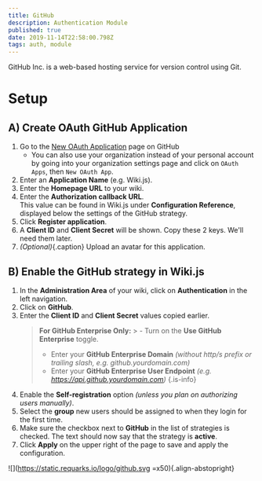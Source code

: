 ```yaml
---
title: GitHub
description: Authentication Module
published: true
date: 2019-11-14T22:58:00.798Z
tags: auth, module
---
```


GitHub Inc. is a web-based hosting service for version control using Git.

# Setup

## A) Create OAuth GitHub Application

1. Go to the [New OAuth Application](https://github.com/settings/applications/new) page on GitHub
 	- You can also use your organization instead of your personal account by going into your organization settings page and click on `OAuth Apps`, then `New OAuth App`.
1. Enter an **Application Name** (e.g. Wiki.js).
1. Enter the **Homepage URL** to your wiki.
1. Enter the **Authorization callback URL**.  
	This value can be found in Wiki.js under **Configuration Reference**, displayed below the settings of the GitHub strategy.
1. Click **Register application**.
1. A **Client ID** and **Client Secret** will be shown. Copy these 2 keys. We'll need them later.
1. *(Optional)*{.caption} Upload an avatar for this application.

## B) Enable the GitHub strategy in Wiki.js

1. In the **Administration Area** of your wiki, click on **Authentication** in the left navigation.
1. Click on **GitHub**.
1. Enter the **Client ID** and **Client Secret** values copied earlier.
	> **For GitHub Enterprise Only:**
		> - Turn on the **Use GitHub Enterprise** toggle.
  	> - Enter your **GitHub Enterprise Domain** *(without http/s prefix or trailing slash, e.g. github.yourdomain.com)*
    > - Enter your **GitHub Enterprise User Endpoint** *(e.g. https://api.github.yourdomain.com)*
	{.is-info}
1. Enable the **Self-registration** option *(unless you plan on authorizing users manually)*.
1. Select the **group** new users should be assigned to when they login for the first time.
1. Make sure the checkbox next to **GitHub** in the list of strategies is checked. The text should now say that the strategy is **active**.
1. Click **Apply** on the upper right of the page to save and apply the configuration.

![](https://static.requarks.io/logo/github.svg =x50){.align-abstopright}
